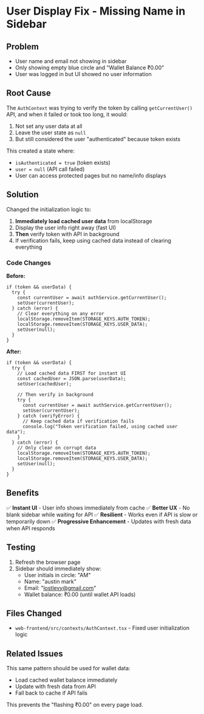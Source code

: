 # User Display Fix - Missing Name in Sidebar

## Problem

- User name and email not showing in sidebar
- Only showing empty blue circle and "Wallet Balance ₹0.00"
- User was logged in but UI showed no user information

## Root Cause

The `AuthContext` was trying to verify the token by calling `getCurrentUser()` API, and when it failed or took too long, it would:

1. Not set any user data at all
2. Leave the user state as `null`
3. But still considered the user "authenticated" because token exists

This created a state where:

- `isAuthenticated = true` (token exists)
- `user = null` (API call failed)
- User can access protected pages but no name/info displays

## Solution

Changed the initialization logic to:

1. **Immediately load cached user data** from localStorage
2. Display the user info right away (fast UI)
3. **Then** verify token with API in background
4. If verification fails, keep using cached data instead of clearing everything

### Code Changes

**Before:**

```tsx
if (token && userData) {
  try {
    const currentUser = await authService.getCurrentUser();
    setUser(currentUser);
  } catch (error) {
    // Clear everything on any error
    localStorage.removeItem(STORAGE_KEYS.AUTH_TOKEN);
    localStorage.removeItem(STORAGE_KEYS.USER_DATA);
    setUser(null);
  }
}
```

**After:**

```tsx
if (token && userData) {
  try {
    // Load cached data FIRST for instant UI
    const cachedUser = JSON.parse(userData);
    setUser(cachedUser);

    // Then verify in background
    try {
      const currentUser = await authService.getCurrentUser();
      setUser(currentUser);
    } catch (verifyError) {
      // Keep cached data if verification fails
      console.log("Token verification failed, using cached user data");
    }
  } catch (error) {
    // Only clear on corrupt data
    localStorage.removeItem(STORAGE_KEYS.AUTH_TOKEN);
    localStorage.removeItem(STORAGE_KEYS.USER_DATA);
    setUser(null);
  }
}
```

## Benefits

✅ **Instant UI** - User info shows immediately from cache
✅ **Better UX** - No blank sidebar while waiting for API
✅ **Resilient** - Works even if API is slow or temporarily down
✅ **Progressive Enhancement** - Updates with fresh data when API responds

## Testing

1. Refresh the browser page
2. Sidebar should immediately show:
   - User initials in circle: "AM"
   - Name: "austin mark"
   - Email: "lostlevy@gmail.com"
   - Wallet balance: ₹0.00 (until wallet API loads)

## Files Changed

- `web-frontend/src/contexts/AuthContext.tsx` - Fixed user initialization logic

## Related Issues

This same pattern should be used for wallet data:

- Load cached wallet balance immediately
- Update with fresh data from API
- Fall back to cache if API fails

This prevents the "flashing ₹0.00" on every page load.
